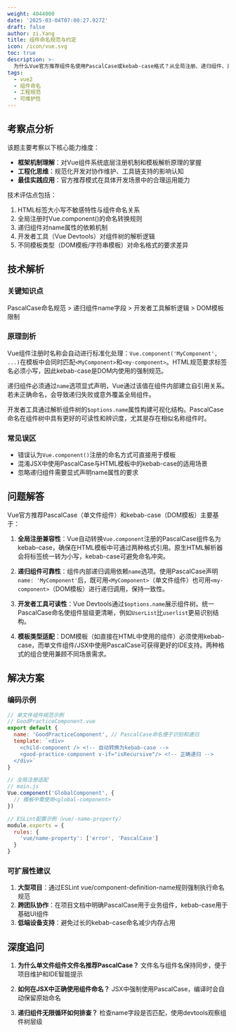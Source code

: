 ```yaml
---
weight: 4044000
date: '2025-03-04T07:00:27.927Z'
draft: false
author: zi.Yang
title: 组件命名规范与约定
icon: /icon/vue.svg
toc: true
description: >-
  为什么Vue官方推荐组件名使用PascalCase或kebab-case格式？从全局注册、递归组件、开发者工具识别等角度说明统一命名规范的重要性和具体实施建议。
tags:
  - vue2
  - 组件命名
  - 工程规范
  - 可维护性
---
```


## 考察点分析

该题主要考察以下核心能力维度：

- **框架机制理解**：对Vue组件系统底层注册机制和模板解析原理的掌握
- **工程化思维**：规范化开发对协作维护、工具链支持的影响认知
- **最佳实践应用**：官方推荐模式在具体开发场景中的合理运用能力

技术评估点包括：

1. HTML标签大小写不敏感特性与组件命名关系
2. 全局注册时Vue.component()的命名转换规则
3. 递归组件对name属性的依赖机制
4. 开发者工具（Vue Devtools）对组件树的解析逻辑
5. 不同模板类型（DOM模板/字符串模板）对命名格式的要求差异

## 技术解析

### 关键知识点

PascalCase命名规范 > 递归组件name字段 > 开发者工具解析逻辑 > DOM模板限制

### 原理剖析

Vue组件注册时名称会自动进行标准化处理：`Vue.component('MyComponent', ...)`在模板中会同时匹配`<MyComponent>`和`<my-component>`。HTML规范要求标签名必须小写，因此kebab-case是DOM内使用的强制规范。

递归组件必须通过`name`选项显式声明，Vue通过该值在组件内部建立自引用关系。若未正确命名，会导致递归失败或意外覆盖全局组件。

开发者工具通过解析组件树的`$options.name`属性构建可视化结构。PascalCase命名在组件树中具有更好的可读性和辨识度，尤其是存在相似名称组件时。

### 常见误区

- 错误认为`Vue.component()`注册的命名方式可直接用于模板
- 混淆JSX中使用PascalCase与HTML模板中的kebab-case的适用场景
- 忽略递归组件需要显式声明name属性的要求

## 问题解答

Vue官方推荐PascalCase（单文件组件）和kebab-case（DOM模板）主要基于：

1. **全局注册兼容性**：Vue自动转换`Vue.component`注册的PascalCase组件名为kebab-case，确保在HTML模板中可通过两种格式引用。原生HTML解析器会将标签统一转为小写，kebab-case可避免命名冲突。

2. **递归组件可靠性**：组件内部递归调用依赖`name`选项。使用PascalCase声明`name: 'MyComponent'`后，既可用`<MyComponent>`（单文件组件）也可用`<my-component>`（DOM模板）进行递归调用，保持一致性。

3. **开发者工具可读性**：Vue Devtools通过`$options.name`展示组件树。统一PascalCase命名使组件层级更清晰，例如`UserList`比`userlist`更易识别结构。

4. **模板类型适配**：DOM模板（如直接在HTML中使用的组件）必须使用kebab-case，而单文件组件/JSX中使用PascalCase可获得更好的IDE支持。两种格式的组合使用兼顾不同场景需求。

## 解决方案

### 编码示例

```javascript
// 单文件组件规范示例
// GoodPracticeComponent.vue
export default {
  name: 'GoodPracticeComponent', // PascalCase命名便于识别和递归
  template: `<div>
    <child-component /> <!-- 自动转换为kebab-case -->
    <good-practice-component v-if="isRecursive"/> <!-- 正确递归 -->
  </div>`
}

// 全局注册适配
// main.js
Vue.component('GlobalComponent', {
  // 模板中需使用<global-component> 
})

// ESLint配置示例（vue/-name-property）
module.exports = {
  rules: {
    'vue/name-property': ['error', 'PascalCase']
  }
}
```

### 可扩展性建议

1. **大型项目**：通过ESLint vue/component-definition-name规则强制执行命名规范
2. **跨团队协作**：在项目文档中明确PascalCase用于业务组件，kebab-case用于基础UI组件
3. **低端设备支持**：避免过长的kebab-case命名减少内存占用

## 深度追问

1. **为什么单文件组件文件名推荐PascalCase？**
   文件名与组件名保持同步，便于项目维护和IDE智能提示

2. **如何在JSX中正确使用组件命名？**
   JSX中强制使用PascalCase，编译时会自动保留原始命名

3. **递归组件无限循环如何排查？**
   检查name字段是否匹配，使用devtools观察组件树层级
